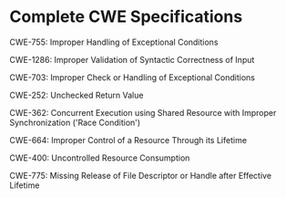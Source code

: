 

# Complete CWE Specifications

CWE-755: Improper Handling of Exceptional Conditions

CWE-1286: Improper Validation of Syntactic Correctness of Input

CWE-703: Improper Check or Handling of Exceptional Conditions

CWE-252: Unchecked Return Value

CWE-362: Concurrent Execution using Shared Resource with Improper Synchronization ('Race Condition')

CWE-664: Improper Control of a Resource Through its Lifetime

CWE-400: Uncontrolled Resource Consumption

CWE-775: Missing Release of File Descriptor or Handle after Effective Lifetime